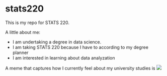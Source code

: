 # stats220

This is my repo for STATS 220. 

A little about me:

- I am undertaking a degree in data science.
- I am taking STATS 220 because I have to according to my degree planner
- I am interested in learning about data analyzation

A meme that captures how I currently feel about my university studies is ![](https://tenor.com/view/morning-gif-827806815857140383)
